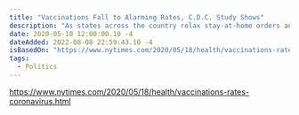 ```yaml
---
title: "Vaccinations Fall to Alarming Rates, C.D.C. Study Shows"
description: "As states across the country relax stay-at-home orders and people return to more normal routines, some researchers worry about a spike in vaccine-preventable diseases in addition to the coronavirus’s spread."
date: 2020-05-18 12:00:00.10 -4
dateAdded: 2022-08-08 22:59:43.10 -4
isBasedOn: "https://www.nytimes.com/2020/05/18/health/vaccinations-rates-coronavirus.html"
tags:
  - Politics
---
```


https://www.nytimes.com/2020/05/18/health/vaccinations-rates-coronavirus.html
